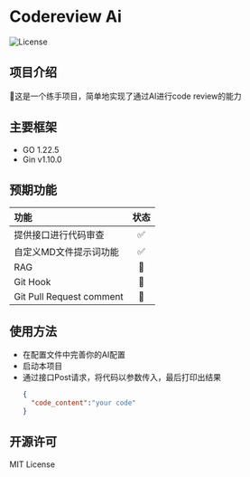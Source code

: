 # Codereview Ai
![License](https://img.shields.io/badge/license-MIT-yellow)
## 项目介绍
:tada:这是一个练手项目，简单地实现了通过AI进行code review的能力
## 主要框架
- GO 1.22.5
- Gin v1.10.0
## 预期功能
|功能|状态|
|:----|:--:|
|提供接口进行代码审查|:white_check_mark:|
|自定义MD文件提示词功能|:white_check_mark:|
|RAG|:black_square_button:|
|Git Hook|:black_square_button:|
|Git Pull Request comment|:black_square_button:|
## 使用方法
- 在配置文件中完善你的AI配置
- 启动本项目
- 通过接口Post请求，将代码以参数传入，最后打印出结果
  ```json
  {
    "code_content":"your code"
  }
  ```
## 开源许可
MIT License